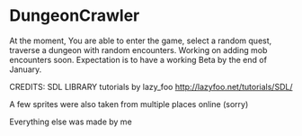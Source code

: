 # DungeonCrawler

At the moment, You are able to enter the game, select a random quest, traverse a dungeon with random encounters. Working on adding mob encounters soon. Expectation is to have a working Beta by the end of January.





CREDITS:
SDL LIBRARY tutorials by lazy_foo
http://lazyfoo.net/tutorials/SDL/

A few sprites were also taken from multiple places online (sorry)

Everything else was made by me
